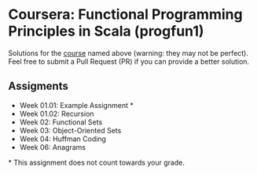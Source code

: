 # Coursera: Functional Programming Principles in Scala (progfun1)

Solutions for the [course](https://www.coursera.org/learn/progfun1) named above (warning: they may not be perfect). Feel free to submit a Pull Request (PR) if you can provide a better solution.

## Assigments

- Week 01.01: Example Assignment *
- Week 01.02: Recursion
- Week 02: Functional Sets
- Week 03: Object-Oriented Sets
- Week 04: Huffman Coding
- Week 06: Anagrams

\* This assignment does not count towards your grade.
